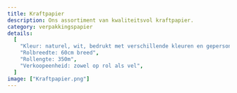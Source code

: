 ```yaml
---
title: Kraftpapier
description: Ons assortiment van kwaliteitsvol kraftpapier.
category: verpakkingspapier
details:
  [
    "Kleur: naturel, wit, bedrukt met verschillende kleuren en gepersonaliseerd",
    "Rolbreedte: 60cm breed",
    "Rollengte: 350m",
    "Verkoopeenheid: zowel op rol als vel",
  ]
image: ["Kraftpapier.png"]
---
```

